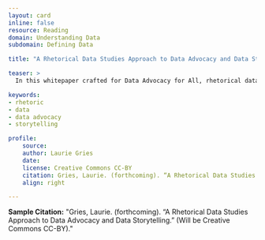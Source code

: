 ```yaml
---
layout: card
inline: false
resource: Reading
domain: Understanding Data
subdomain: Defining Data

title: "A Rhetorical Data Studies Approach to Data Advocacy and Data Storytelling"

teaser: >
  In this whitepaper crafted for Data Advocacy for All, rhetorical data studies is forwarded as a critical and constructive framework for helping students negotiate the rhetorical politics of accountability--the struggle over how to ethically collect, process, and deploy data, alongside narratives and other rhetorical strategies, to account for ongoing injustices in attempt to fight for social change. 

keywords:
- rhetoric
- data
- data advocacy
- storytelling

profile:
    source:
    author: Laurie Gries
    date:
    license: Creative Commons CC-BY
    citation: Gries, Laurie. (forthcoming). “A Rhetorical Data Studies Approach to Data Advocacy and Data Storytelling.” (Will be Creative Commons CC-BY).
    align: right

---
```


**Sample Citation:** "Gries, Laurie. (forthcoming). “A Rhetorical Data Studies Approach to Data Advocacy and Data Storytelling.” (Will be Creative Commons CC-BY)."
